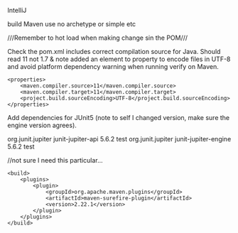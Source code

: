 IntelliJ

build Maven use no archetype or simple etc

///Remember to hot load when making change sin the POM///

Check the pom.xml includes correct compilation source for Java. Should read 11 not 1.7 & note added an element to property to encode files in UTF-8 and avoid platform dependency warning when running verify on Maven.

    <properties>
        <maven.compiler.source>11</maven.compiler.source>
        <maven.compiler.target>11</maven.compiler.target>
        <project.build.sourceEncoding>UTF-8</project.build.sourceEncoding>
    </properties>
    
Add dependencies for JUnit5 (note to self I changed version, make sure the engine version agrees).

<dependencies>
    <dependency>
        <groupId>org.junit.jupiter</groupId>
        <artifactId>junit-jupiter-api</artifactId>
        <version>5.6.2</version>
        <scope>test</scope>
    </dependency>
    <dependency>
        <groupId>org.junit.jupiter</groupId>
        <artifactId>junit-jupiter-engine</artifactId>
        <version>5.6.2</version>
        <scope>test</scope>
    </dependency>
</dependencies>

//not sure I need this particular...

    <build>
        <plugins>
            <plugin>
                <groupId>org.apache.maven.plugins</groupId>
                <artifactId>maven-surefire-plugin</artifactId>
                <version>2.22.1</version>
            </plugin>
        </plugins>
    </build>
